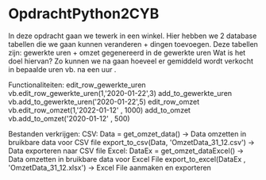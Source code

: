 # OpdrachtPython2CYB

In deze opdracht gaan we tewerk in een winkel.
Hier hebben we 2 database tabellen die we gaan kunnen veranderen + dingen toevoegen.
Deze tabellen zijn: gewerkte uren + omzet gegenereerd in de gewerkte uren
Wat is het doel hiervan? 
Zo kunnen we na gaan hoeveel er gemiddeld wordt verkocht in bepaalde uren vb. na een uur .



Functionaliteiten:
    edit_row_gewerkte_uren          vb.edit_row_gewerkte_uren(1,'2020-01-22',3)
    add_to_gewerkte_uren            vb.add_to_gewerkte_uren('2020-01-22',5)
    edit_row_omzet                  vb.edit_row_omzet(1,'2022-01-12' , 1000)
    add_to_omzet                    vb.add_to_omzet('2020-01-12' , 500)

Bestanden verkrijgen:
    CSV: 
       Data = get_omzet_data() -> Data omzetten in bruikbare data voor CSV file
       export_to_csv(Data, 'OmzetData_31_12.csv') -> Data exporteren naar CSV file
    Excel:
        DataEx = get_omzet_dataExcel() -> Data omzetten in bruikbare data voor Excel File
        export_to_excel(DataEx , 'OmzetData_31_12.xlsx') -> Excel File aanmaken en exporteren